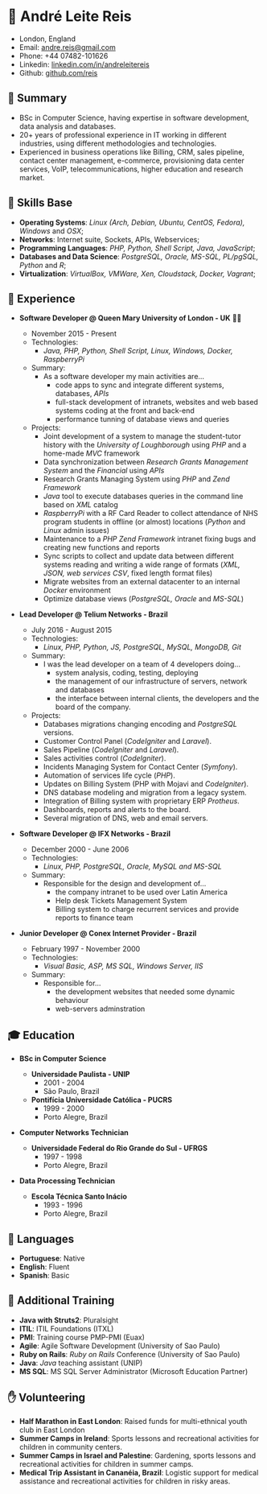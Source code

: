 # :bust_in_silhouette: André Leite Reis

- London, England
- Email: [andre.reis@gmail.com](andre.reis@gmail.com)
- Phone: +44 07482-101626
- Linkedin: [linkedin.com/in/andreleitereis](http://www.linkedin.com/in/andreleitereis)
- Github: [github.com/reis](http://www.github.com/reis)

## :page_with_curl: Summary

- BSc in Computer Science, having expertise in software development, data analysis and databases.
- 20+ years of professional experience in IT working in different industries, using different methodologies and technologies.
- Experienced in business operations like Billing, CRM, sales pipeline, contact center management, e-commerce, provisioning data center services, VoIP, telecommunications, higher education and research market.

## :muscle: Skills Base

- **Operating Systems**: _Linux (Arch, Debian, Ubuntu, CentOS, Fedora), Windows_ and _OSX_;
- **Networks**: Internet suite, Sockets, APIs, Webservices;
- **Programming Languages**: _PHP, Python, Shell Script, Java, JavaScript_;
- **Databases and Data Science**: _PostgreSQL, Oracle, MS-SQL, PL/pgSQL, Python_ and _R_;
- **Virtualization**: _VirtualBox, VMWare, Xen, Cloudstack, Docker, Vagrant_;

## :bank: Experience

- **Software Developer @ Queen Mary University of London - UK** :guardsman:
  - November 2015 - Present
  - Technologies:
    - _Java, PHP, Python, Shell Script, Linux, Windows, Docker, RaspberryPi_
  - Summary:
    - As a software developer my main activities are...
      - code apps to sync and integrate different systems, databases, _APIs_
      - full-stack development of intranets, websites and web based systems coding at the front and back-end
      - performance tunning of database views and queries
  - Projects:
    - Joint development of a system to manage the student-tutor history with the _University of Loughborough_ using _PHP_ and a home-made _MVC_       framework
    - Data synchronization between _Research Grants Management System_ and the _Financial_ using _APIs_
    - Research Grants Managing System using _PHP_ and _Zend Framework_
    - _Java_ tool to execute databases queries in the command line based on _XML_ catalog
    - _RaspberryPi_ with a RF Card Reader to collect attendance of NHS program students in offline (or almost) locations (_Python_ and _Linux_       admin issues)
    - Maintenance to a _PHP Zend Framework_ intranet fixing bugs and creating new functions and reports
    - Sync scripts to collect and update data between different systems reading and writing a wide range of formats (_XML, JSON, web services      CSV_, fixed length format files)
    - Migrate websites from an external datacenter to an internal _Docker_ environment
    - Optimize database views (_PostgreSQL, Oracle_ and _MS-SQL_)

- **Lead Developer @ Telium Networks - Brazil**
  - July 2016 - August 2015
  - Technologies:
    - _Linux, PHP, Python, JS, PostgreSQL, MySQL, MongoDB, Git_
  - Summary:
    - I was the lead developer on a team of 4 developers doing... 
      - system analysis, coding, testing, deploying
      - the management of our infrastructure of servers, network and databases
      - the interface between internal clients, the developers and the board of the company.
  - Projects:
    - Databases migrations changing encoding and _PostgreSQL_ versions.
    - Customer Control Panel (_CodeIgniter_ and _Laravel_).
    - Sales Pipeline (_CodeIgniter_ and _Laravel_).
    - Sales activities control (_CodeIgniter_).
    - Incidents Managing System for Contact Center (_Symfony_).
    - Automation of services life cycle (_PHP_).
    - Updates on Billing System (PHP with Mojavi and _CodeIgniter_).
    - DNS database modeling and migration from a legacy system.
    - Integration of Billing system with proprietary ERP _Protheus_.
    - Dashboards, reports and alerts to the board.
    - Several migration of DNS, web and email servers.

- **Software Developer @ IFX Networks - Brazil**
  - December 2000 - June 2006
  - Technologies:
    - _Linux, PHP, PostgreSQL, Oracle, MySQL and MS-SQL_
  - Summary:
    - Responsible for the design and development of...
      - the company intranet to be used over Latin America
      - Help desk Tickets Management System
      - Billing system to charge recurrent services and provide reports to finance team 

- **Junior Developer @ Conex Internet Provider - Brazil**
  - February 1997 - November 2000
  - Technologies:
    - _Visual Basic, ASP, MS SQL, Windows Server, IIS_
  - Summary:
    - Responsible for...
      - the development websites that needed some dynamic behaviour
      - web-servers adminstration

## :mortar_board: Education

- **BSc in Computer Science**
  - **Universidade Paulista - UNIP**
    - 2001 - 2004
    - São Paulo, Brazil
  - **Pontifícia Universidade Católica - PUCRS**
    - 1999 - 2000
    - Porto Alegre, Brazil

- **Computer Networks Technician**
  - **Universidade Federal do Rio Grande do Sul - UFRGS**
    - 1997 - 1998
    - Porto Alegre, Brazil

- **Data Processing Technician**
  - **Escola Técnica Santo Inácio**
    - 1993 - 1996
    - Porto Alegre, Brazil

## :mega: Languages

- **Portuguese**: Native
- **English**: Fluent
- **Spanish**: Basic

## :blue_book: Additional Training

- **Java with Struts2**: Pluralsight
- **ITIL**: ITIL Foundations (ITXL)
- **PMI**: Training course PMP-PMI (Euax)
- **Agile**: Agile Software Development (University of Sao Paulo)
- **Ruby on Rails**: _Ruby on Rails_ Conference (University of Sao Paulo)
- **Java**: _Java_ teaching assistant  (UNIP)
- **MS SQL**: MS SQL Server Administrator (Microsoft Education Partner)

## :raised_hand: Volunteering

- **Half Marathon in East London**: Raised funds for multi-ethnical youth club in East London
- **Summer Camps in Ireland**: Sports lessons and recreational activities for children in community centers.
- **Summer Camps in Israel and Palestine**: Gardening, sports lessons and recreational activities for children in summer camps.
- **Medical Trip Assistant in Cananéia, Brazil**: Logistic support for medical assistance and recreational activities for children in risky areas.
